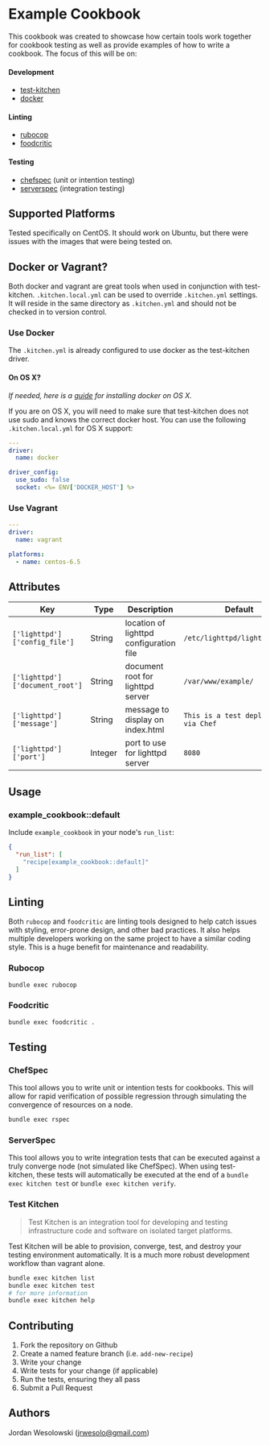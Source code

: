 # Example Cookbook

This cookbook was created to showcase how certain tools work together for cookbook testing as well as provide examples of how to write a cookbook. The focus of this will be on:

#### Development

* [test-kitchen](https://github.com/test-kitchen/test-kitchen)
* [docker](http://www.docker.com/whatisdocker)

#### Linting

* [rubocop](https://github.com/bbatsov/rubocop)
* [foodcritic](https://github.com/acrmp/foodcritic)

#### Testing

* [chefspec](https://github.com/sethvargo/chefspec) (unit or intention testing)
* [serverspec](https://github.com/serverspec/serverspec) (integration testing)

## Supported Platforms

Tested specifically on CentOS. It should work on Ubuntu, but there were issues with the images that were being tested on.

## Docker or Vagrant?

Both docker and vagrant are great tools when used in conjunction with test-kitchen. `.kitchen.local.yml` can be used to override `.kitchen.yml` settings. It will reside in the same directory as `.kitchen.yml` and should not be checked in to version control.

### Use Docker

The `.kitchen.yml` is already configured to use docker as the test-kitchen driver.

#### On OS X?

_If needed, here is a [guide](https://github.com/jrwesolo/docker_osx) for installing docker on OS X._

If you are on OS X, you will need to make sure that test-kitchen does not use sudo and knows the correct docker host. You can use the following `.kitchen.local.yml` for OS X support:

```yaml
---
driver:
  name: docker

driver_config:
  use_sudo: false
  socket: <%= ENV['DOCKER_HOST'] %>
```

### Use Vagrant

```yaml
---
driver:
  name: vagrant

platforms:
  - name: centos-6.5
```

## Attributes

| Key | Type | Description | Default |
| --- | ---- | ----------- | ------- |
| `['lighttpd']['config_file']` | String | location of lighttpd configuration file | `/etc/lighttpd/lighttpd.conf` |
| `['lighttpd']['document_root']` | String | document root for lighttpd server | `/var/www/example/` |
| `['lighttpd']['message']` | String | message to display on index.html | `This is a test deployment via Chef` |
| `['lighttpd']['port']` | Integer | port to use for lighttpd server | `8080` |

## Usage

### example_cookbook::default

Include `example_cookbook` in your node's `run_list`:

```json
{
  "run_list": [
    "recipe[example_cookbook::default]"
  ]
}
```

## Linting

Both `rubocop` and `foodcritic` are linting tools designed to help catch issues with styling, error-prone design, and other bad practices. It also helps multiple developers working on the same project to have a similar coding style. This is a huge benefit for maintenance and readability.

### Rubocop

```bash
bundle exec rubocop
```

### Foodcritic

```bash
bundle exec foodcritic .
```

## Testing

### ChefSpec

This tool allows you to write unit or intention tests for cookbooks. This will allow for rapid verification of possible regression through simulating the convergence of resources on a node.

```bash
bundle exec rspec
```

### ServerSpec

This tool allows you to write integration tests that can be executed against a truly converge node (not simulated like ChefSpec). When using test-kitchen, these tests will automatically be executed at the end of a `bundle exec kitchen test` or `bundle exec kitchen verify`.

### Test Kitchen

> Test Kitchen is an integration tool for developing and testing infrastructure code and software on isolated target platforms.

Test Kitchen will be able to provision, converge, test, and destroy your testing environment automatically. It is a much more robust development workflow than vagrant alone.

```bash
bundle exec kitchen list
bundle exec kitchen test
# for more information
bundle exec kitchen help
```

## Contributing

1. Fork the repository on Github
2. Create a named feature branch (i.e. `add-new-recipe`)
3. Write your change
4. Write tests for your change (if applicable)
5. Run the tests, ensuring they all pass
6. Submit a Pull Request

## Authors

Jordan Wesolowski (<jrwesolo@gmail.com>)
